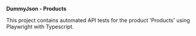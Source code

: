 __DummyJson - Products__

This project contains automated API tests for the product 'Products' using Playwright with Typescript.
